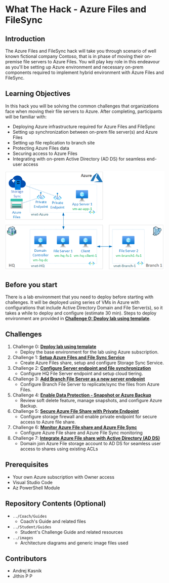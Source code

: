 # What The Hack - Azure Files and FileSync

## Introduction
The Azure Files and FileSync hack will take you through scenario of well known fictional company Contoso, that is in phase of moving their on-premise file servers to Azure Files. You will play key role in this endeavour as you'll be setting up Azure environment and necessary on-prem components required to implement hybrid environment with Azure Files and FileSync.

## Learning Objectives
In this hack you will be solving the common challenges that organizations face when moving their file servers to Azure. After completing, participants will be familiar with:

- Deploying Azure infrastructure required for Azure Files and FileSync
- Setting up synchronization between on-prem file server(s) and Azure Files
- Setting up file replication to branch site
- Protecting Azure Files data
- Securing access to Azure Files
- Integrating with on-prem Active Directory (AD DS) for seamless end-user access

![The Solution diagram is described in the text following this diagram.](images/1-architecture-diagram.png 'Solution diagram')

## Before you start
There is a lab environment that you need to deploy before starting with challenges. It will be deployed using series of VMs in Azure with configurations that include Active Directory Domain and File Server(s), so it takes a while to deploy and configure (estimate 30 min). Steps to deploy environment are provided in [**Challenge 0: Deploy lab using template**](Student/Challenge-00-lab_setup.md).

## Challenges
1. Challenge 0: **[Deploy lab using template](Student/Challenge-00-lab_setup.md)**
   - Deploy the base environment for the lab using Azure subscription. 
1. Challenge 1: **[Setup Azure Files and File Sync Service](Student/Challenge-01-set_files_and_filesync.md)**
   - Create Azure Files share, setup and configure Storage Sync Service.
1. Challenge 2: **[Configure Server endpoint and file synchronization](Student/Challenge-02-server_endpoints.md)**
   - Configure HQ File Server endpoint and setup cloud tiering.
1. Challenge 3: **[Add Branch File Server as a new server endpoint](Student/Challenge-03-add_branch_file_server.md)**
   - Configure Branch File Server to replicate/sync the files from Azure Files.
1. Challenge 4: **[Enable Data Protection - Snapshot or Azure Backup](Student/Challenge-04-add_data_protection.md)**
   - Review soft delete feature, manage snapshots, and configure Azure Backup.
1. Challenge 5: **[Secure Azure File Share with Private Endpoint](Student/Challenge-05-secure_private_endpoint.md)**
   - Configure storage firewall and enable private endpoint for secure access to Azure file share.
1. Challenge 6: **[Monitor Azure File share and Azure File Sync](Student/Challenge-06-monitor_file_share.md)**
   - Configure Azure File share and Azure File Sync monitoring
1. Challenge 7: **[Integrate Azure File share with Active Directory (AD DS)](Student/Challenge-07-ad_integration.md)**
   - Domain join Azure File storage account to AD DS for seamless user access to shares using existing ACLs

## Prerequisites
- Your own Azure subscription with Owner access
- Visual Studio Code
- Az PowerShell Module

## Repository Contents (Optional)
- `../Coach/Guides`
  - Coach's Guide and related files
- `../Student/Guides`
  - Student's Challenge Guide and related resources
- `../images`
  - Architecture diagrams and generic image files used


## Contributors
- Andrej Kasnik
- Jithin P P
